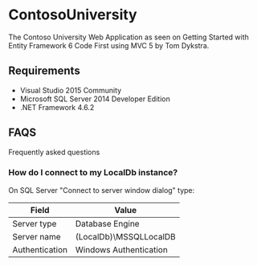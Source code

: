 # ContosoUniversity
The Contoso University Web Application as seen on Getting Started with Entity Framework 6 Code First using MVC 5 by Tom Dykstra.

## Requirements

- Visual Studio 2015 Community
- Microsoft SQL Server 2014 Developer Edition
- .NET Framework 4.6.2

## FAQS

Frequently asked questions

### How do I connect to my LocalDb instance?

On SQL Server "Connect to server window dialog" type:

|  Field     |Value
|------------|---------------|
|Server type |Database Engine |
|Server name |(LocalDb)\MSSQLLocalDB | 
|Authentication| Windows Authentication |
